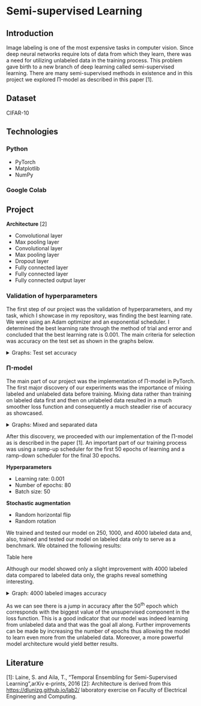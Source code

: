 # Semi-supervised Learning

## Introduction
Image labeling is one of the most expensive tasks in computer vision. Since deep neural networks require lots of data from which they learn, there was a need for utilizing unlabeled data in the training process. This problem gave birth to a new branch of deep learning called semi-supervised learning. There are many semi-supervised methods in existence and in this project we explored &Pi;-model as described in this paper [1].

## Dataset 
CIFAR-10

## Technologies
### Python
  - PyTorch
  - Matplotlib
  - NumPy
### Google Colab

## Project

**Architecture** [2]
  - Convolutional layer
  - Max pooling layer
  - Convolutional layer
  - Max pooling layer
  - Dropout layer
  - Fully connected layer
  - Fully connected layer
  - Fully connected output layer

### Validation of hyperparameters
The first step of our project was the validation of hyperparameters, and my task, which I showcase in my repository, was finding the best learning rate. We were using an Adam optimizer and an exponential scheduler. I determined the best learning rate through the method of trial and error and concluded that the best learning rate is 0.001.
The main criteria for selection was accuracy on the test set as shown in the graphs below.

<details>
<summary>Graphs: Test set accuracy</summary>
<br>
  
![Learning rate 0.0001](/hiperparams_validation/figures/lr_0.0001.png "Learning rate 0.0001")

<figcaption>Learning rate 0.0001</figcaption>

![Learning rate 0.001](/hiperparams_validation/figures/lr_0.001.png "Learning rate 0.001")

<figcaption>Learning rate 0.001</figcaption>

![Learning rate 0.01](/hiperparams_validation/figures/lr_0.01.png "Learning rate 0.01")

<figcaption>Learning rate 0.01</figcaption>
</details>

### &Pi;-model
The main part of our project was the implementation of &Pi;-model in PyTorch. The first major discovery of our experiments was the importance of mixing labeled and unlabeled data before training. Mixing data rather than training on labeled data first and then on unlabeled data resulted in a much smoother loss function and consequently a much steadier rise of accuracy as showcased.
<details>
<summary>Graphs: Mixed and separated data</summary>
<br>

![Separated data](/plots/training_plot_separated_data_4000.png "Separated labeled and unlabeled data")

<figcaption>Separated labeled and unlabeled data</figcaption>
  
![Mixed data](/plots/training_plot_connected_data_4000.png "Mixed labeled and unlabeled data")

<figcaption>Mixed labeled and unlabeled data</figcaption>
</details>

After this discovery, we proceeded with our implementation of the &Pi;-model as is described in the paper [1]. An important part of our training process was using a ramp-up scheduler for the first 50 epochs of learning and a ramp-down scheduler for the final 30 epochs. 

**Hyperparameters**
  - Learning rate: 0.001
  - Number of epochs: 80
  - Batch size: 50
  
**Stochastic augmentation**
  - Random horizontal flip
  - Random rotation

We trained and tested our model on 250, 1000, and 4000 labeled data and, also, trained and tested our model on labeled data only to serve as a benchmark. We obtained the following results: 

Table here

Although our model showed only a slight improvement with 4000 labeled data compared to labeled data only, the graphs reveal something interesting.

<details>
<summary>Graph: 4000 labeled images accuracy</summary>
<br>
   
![4000 only](/plots/training_plot_4000_only.png "Accuracy and loss on 4000 labeled data only")

<figcaption>Accuracy and loss on 4000 labeled data only</figcaption>

![4000 only](/plots/training_plot4000.png "Accuracy and loss on 4000 labeled data and 46000 unlabeled data")

<figcaption>Accuracy and loss on 4000 labeled data and 46000 unlabeled data</figcaption>
</details>

As we can see there is a jump in accuracy after the 50<sup>th</sup> epoch which corresponds with the biggest value of the unsupervised component in the loss function. This is a good indicator that our model was indeed learning from unlabeled data and that was the goal all along. Further improvements can be made by increasing the number of epochs thus allowing the model to learn even more from the unlabeled data. Moreover, a more powerful model architecture would yield better results.


## Literature
[1]: Laine, S. and Aila, T., “Temporal Ensembling for Semi-Supervised Learning”,arXiv e-prints, 2016
[2]: Architecture is derived from this https://dlunizg.github.io/lab2/ laboratory exercise on Faculty of Electrical Engineering and Computing.

